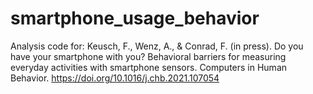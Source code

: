 # smartphone_usage_behavior
Analysis code for:
Keusch, F., Wenz, A., & Conrad, F. (in press). Do you have your smartphone with you?
Behavioral barriers for measuring everyday activities with smartphone sensors.
Computers in Human Behavior. https://doi.org/10.1016/j.chb.2021.107054
